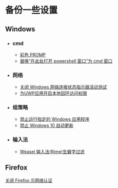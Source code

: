 # 备份一些设置

## Windows
   * ### cmd
     * [彩色 PROMP](https://github.com/hosxy/Settings/blob/master/Windows/cmd/彩色PROMPT.md)
     * [替换“在此处打开 powershell 窗口”为 cmd 窗口](https://github.com/hosxy/Settings/blob/master/Windows/cmd/替换“在此处打开powershell窗口”为cmd窗口.md)
     
   * ### 网络
     * [关闭 Windows 网络连接状态指示器活动测试](https://github.com/hosxy/Settings/blob/master/Windows/Internet/关闭Windows网络连接状态指示器活动测试.md)
     * [为UWP应用开启本地回环访问权限](https://github.com/hosxy/Settings/blob/master/Windows/Internet/%E4%B8%BAUWP%E5%BA%94%E7%94%A8%E5%BC%80%E5%90%AF%E6%9C%AC%E5%9C%B0%E5%9B%9E%E7%8E%AF%E8%AE%BF%E9%97%AE%E6%9D%83%E9%99%90.md)
     
   * ### 组策略
     * [禁止运行指定的 Windows 应用程序](https://github.com/hosxy/Settings/blob/master/Windows/Group%20Policy/禁止运行指定的Windows应用程序.md)
     * [禁止 Windows 10 自动更新](https://github.com/hosxy/Settings/blob/master/Windows/Group%20Policy/禁止Windows10自动更新.md)
     
   * ### 输入法
     * [Weasel 输入法(Rime)生僻字过滤](https://github.com/hosxy/Settings/blob/master/Windows/Input%20method/Weasel输入法(Rime)生僻字过滤.md)
    
   
  
## Firefox 
  [关闭 Firefox 示网络认证](https://github.com/hosxy/Settings/blob/master/Firefox/关闭Firefox提示网络认证.md)
  
  
